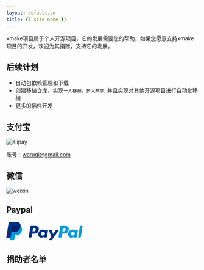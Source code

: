 ```yaml
---
layout: default.cn
title: {{ site.name }}
---
```


<div id="donate"></div>

xmake项目属于个人开源项目，它的发展需要您的帮助，如果您愿意支持xmake项目的开发，欢迎为其捐赠，支持它的发展。

## 后续计划

* 自动包依赖管理和下载
* 创建移植仓库，实现`一人移植，多人共享`, 并且实现对其他开源项目进行自动化移植
* 更多的插件开发

## 支付宝

<img src="{{site.baseurl}}/img/alipay.png" alt="alipay" width="256" height="256">

账号：waruqi@gmail.com

## 微信 

<img src="{{site.baseurl}}/img/weixin.png" alt="weixin" width="218" height="218">

## Paypal

[![Paypal Me](/img/paypal.png)](http://paypal.me/tboox/5)

## 捐助者名单

